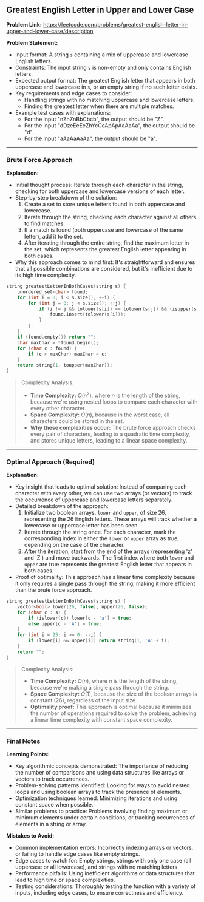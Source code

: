 ## Greatest English Letter in Upper and Lower Case
**Problem Link:** https://leetcode.com/problems/greatest-english-letter-in-upper-and-lower-case/description

**Problem Statement:**
- Input format: A string `s` containing a mix of uppercase and lowercase English letters.
- Constraints: The input string `s` is non-empty and only contains English letters.
- Expected output format: The greatest English letter that appears in both uppercase and lowercase in `s`, or an empty string if no such letter exists.
- Key requirements and edge cases to consider:
  - Handling strings with no matching uppercase and lowercase letters.
  - Finding the greatest letter when there are multiple matches.
- Example test cases with explanations:
  - For the input "nZnZnBbCbcb", the output should be "Z".
  - For the input "dDzeEeEeZhYcCcApApAaAaAa", the output should be "d".
  - For the input "aAaAaAaAa", the output should be "a".

---

### Brute Force Approach

**Explanation:**
- Initial thought process: Iterate through each character in the string, checking for both uppercase and lowercase versions of each letter.
- Step-by-step breakdown of the solution:
  1. Create a set to store unique letters found in both uppercase and lowercase.
  2. Iterate through the string, checking each character against all others to find matches.
  3. If a match is found (both uppercase and lowercase of the same letter), add it to the set.
  4. After iterating through the entire string, find the maximum letter in the set, which represents the greatest English letter appearing in both cases.
- Why this approach comes to mind first: It's straightforward and ensures that all possible combinations are considered, but it's inefficient due to its high time complexity.

```cpp
string greatestLetterInBothCases(string s) {
    unordered_set<char> found;
    for (int i = 0; i < s.size(); ++i) {
        for (int j = 0; j < s.size(); ++j) {
            if (i != j && tolower(s[i]) == tolower(s[j]) && (isupper(s[i]) && islower(s[j]) || islower(s[i]) && isupper(s[j]))) {
                found.insert(tolower(s[i]));
            }
        }
    }
    if (found.empty()) return "";
    char maxChar = *found.begin();
    for (char c : found) {
        if (c > maxChar) maxChar = c;
    }
    return string(1, toupper(maxChar));
}
```

> Complexity Analysis:
> - **Time Complexity:** $O(n^2)$, where $n$ is the length of the string, because we're using nested loops to compare each character with every other character.
> - **Space Complexity:** $O(n)$, because in the worst case, all characters could be stored in the set.
> - **Why these complexities occur:** The brute force approach checks every pair of characters, leading to a quadratic time complexity, and stores unique letters, leading to a linear space complexity.

---

### Optimal Approach (Required)

**Explanation:**
- Key insight that leads to optimal solution: Instead of comparing each character with every other, we can use two arrays (or vectors) to track the occurrence of uppercase and lowercase letters separately.
- Detailed breakdown of the approach:
  1. Initialize two boolean arrays, `lower` and `upper`, of size 26, representing the 26 English letters. These arrays will track whether a lowercase or uppercase letter has been seen.
  2. Iterate through the string once. For each character, mark the corresponding index in either the `lower` or `upper` array as true, depending on the case of the character.
  3. After the iteration, start from the end of the arrays (representing 'z' and 'Z') and move backwards. The first index where both `lower` and `upper` are true represents the greatest English letter that appears in both cases.
- Proof of optimality: This approach has a linear time complexity because it only requires a single pass through the string, making it more efficient than the brute force approach.

```cpp
string greatestLetterInBothCases(string s) {
    vector<bool> lower(26, false), upper(26, false);
    for (char c : s) {
        if (islower(c)) lower[c - 'a'] = true;
        else upper[c - 'A'] = true;
    }
    for (int i = 25; i >= 0; --i) {
        if (lower[i] && upper[i]) return string(1, 'A' + i);
    }
    return "";
}
```

> Complexity Analysis:
> - **Time Complexity:** $O(n)$, where $n$ is the length of the string, because we're making a single pass through the string.
> - **Space Complexity:** $O(1)$, because the size of the boolean arrays is constant (26), regardless of the input size.
> - **Optimality proof:** This approach is optimal because it minimizes the number of operations required to solve the problem, achieving a linear time complexity with constant space complexity.

---

### Final Notes

**Learning Points:**
- Key algorithmic concepts demonstrated: The importance of reducing the number of comparisons and using data structures like arrays or vectors to track occurrences.
- Problem-solving patterns identified: Looking for ways to avoid nested loops and using boolean arrays to track the presence of elements.
- Optimization techniques learned: Minimizing iterations and using constant space when possible.
- Similar problems to practice: Problems involving finding maximum or minimum elements under certain conditions, or tracking occurrences of elements in a string or array.

**Mistakes to Avoid:**
- Common implementation errors: Incorrectly indexing arrays or vectors, or failing to handle edge cases like empty strings.
- Edge cases to watch for: Empty strings, strings with only one case (all uppercase or all lowercase), and strings with no matching letters.
- Performance pitfalls: Using inefficient algorithms or data structures that lead to high time or space complexities.
- Testing considerations: Thoroughly testing the function with a variety of inputs, including edge cases, to ensure correctness and efficiency.